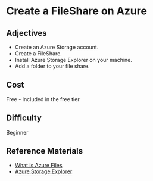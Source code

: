 # Create a FileShare on Azure

## Adjectives

- Create an Azure Storage account.
- Create a FileShare.
- Install Azure Storage Explorer on your machine.
- Add a folder to your file share.

## Cost
Free - Included in the free tier

## Difficulty

Beginner

## Reference Materials

- [What is Azure Files](https://docs.microsoft.com/en-us/azure/storage/files/storage-files-introduction)
- [Azure Storage Explorer](https://azure.microsoft.com/en-us/features/storage-explorer/#overv)
